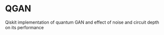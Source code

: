 # QGAN
Qiskit implementation of quantum GAN and effect of noise and circuit depth on its performance
